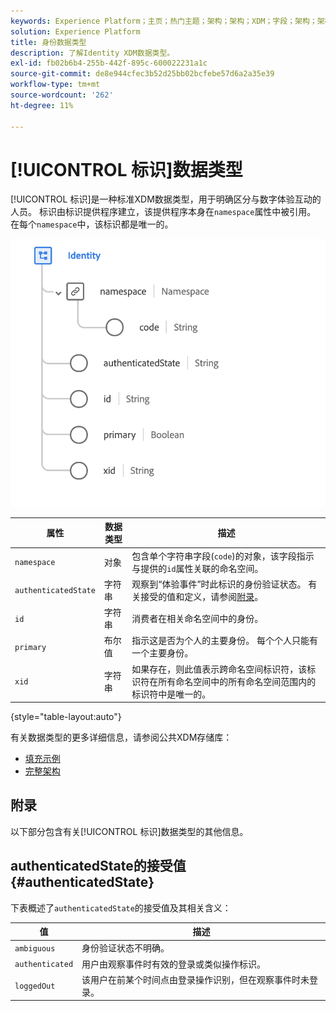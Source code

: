 ```yaml
---
keywords: Experience Platform；主页；热门主题；架构；架构；XDM；字段；架构；架构；身份；数据类型；数据类型；
solution: Experience Platform
title: 身份数据类型
description: 了解Identity XDM数据类型。
exl-id: fb02b6b4-255b-442f-895c-600022231a1c
source-git-commit: de8e944cfec3b52d25bb02bcfebe57d6a2a35e39
workflow-type: tm+mt
source-wordcount: '262'
ht-degree: 11%

---
```


# [!UICONTROL 标识]数据类型

[!UICONTROL 标识]是一种标准XDM数据类型，用于明确区分与数字体验互动的人员。 标识由标识提供程序建立，该提供程序本身在`namespace`属性中被引用。 在每个`namespace`中，该标识都是唯一的。

<img src="../images/data-types/identity.png" width="550" /><br />

| 属性 | 数据类型 | 描述 |
| --- | --- | --- |
| `namespace` | 对象 | 包含单个字符串字段(`code`)的对象，该字段指示与提供的`id`属性关联的命名空间。 |
| `authenticatedState` | 字符串 | 观察到“体验事件”时此标识的身份验证状态。 有关接受的值和定义，请参阅[附录](#authenticatedState)。 |
| `id` | 字符串 | 消费者在相关命名空间中的身份。 |
| `primary` | 布尔值 | 指示这是否为个人的主要身份。 每个个人只能有一个主要身份。 |
| `xid` | 字符串 | 如果存在，则此值表示跨命名空间标识符，该标识符在所有命名空间中的所有命名空间范围内的标识符中是唯一的。 |

{style="table-layout:auto"}

有关数据类型的更多详细信息，请参阅公共XDM存储库：

* [填充示例](https://github.com/adobe/xdm/blob/master/components/datatypes/identity.example.1.json)
* [完整架构](https://github.com/adobe/xdm/blob/master/components/datatypes/identity.schema.json)

## 附录

以下部分包含有关[!UICONTROL 标识]数据类型的其他信息。

## authenticatedState的接受值 {#authenticatedState}

下表概述了`authenticatedState`的接受值及其相关含义：

| 值 | 描述 |
| --- | --- |
| `ambiguous` | 身份验证状态不明确。 |
| `authenticated` | 用户由观察事件时有效的登录或类似操作标识。 |
| `loggedOut` | 该用户在前某个时间点由登录操作识别，但在观察事件时未登录。 |
